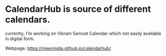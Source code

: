 # CalendarHub is source of different calendars.

currently, I'm working on Vikram Samvat Calendar which not easily available in digital form.

Webpage: https://meenindia.github.io/calendarhub/
